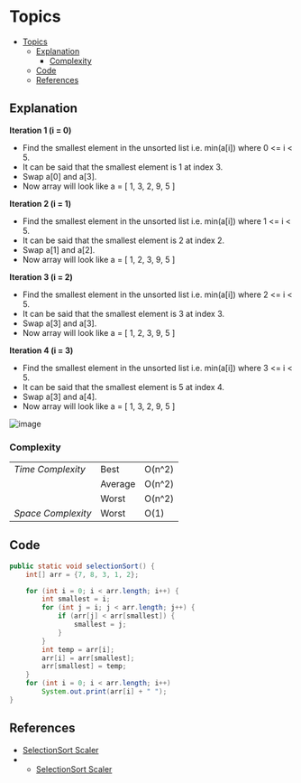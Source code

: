 # Topics
- [Topics](#Topics)
  - [Explanation](#Explanation)
    - [Complexity](#Complexity) 
  - [Code](#Code)
  - [References](#references)

## Explanation
**Iteration 1 (i = 0)**
* Find the smallest element in the unsorted list i.e. min(a[i]) where 0 <= i < 5.
* It can be said that the smallest element is 1 at index 3.
* Swap a[0] and a[3].
* Now array will look like a = [ 1, 3, 2, 9, 5 ]

**Iteration 2 (i = 1)**
* Find the smallest element in the unsorted list i.e. min(a[i]) where 1 <= i < 5.
* It can be said that the smallest element is 2 at index 2.
* Swap a[1] and a[2].
* Now array will look like a = [ 1, 2, 3, 9, 5 ]

**Iteration 3 (i = 2)**
* Find the smallest element in the unsorted list i.e. min(a[i]) where 2 <= i < 5.
* It can be said that the smallest element is 3 at index 3.
* Swap a[3] and a[3].
* Now array will look like a = [ 1, 2, 3, 9, 5 ]

**Iteration 4 (i = 3)**
* Find the smallest element in the unsorted list i.e. min(a[i]) where 3 <= i < 5.
* It can be said that the smallest element is 5 at index 4.
* Swap a[3] and a[4].
* Now array will look like a = [ 1, 3, 2, 9, 5 ]

![image](https://github.com/YashAgrawal0406/JAVA-DS/assets/93816952/c789e18d-294e-4c48-b80c-be507b8ea9b8)

### Complexity
<table>
  <tr>
    <td><I>Time Complexity<I></td> 
    <td>Best</td> 
    <td>O(n^2)</td>  
  </tr>
  <tr>
    <td></td>
    <td>Average</td>
    <td>O(n^2)</td>
  </tr>
  <tr>
    <td></td>
    <td>Worst</td>
    <td>O(n^2)</td>
  </tr>
  <tr>
    <td><I>Space Complexity<I></td>
    <td>Worst</td>
    <td>O(1)</td>
  </tr>  
</table>

## Code

```Java
public static void selectionSort() {
    int[] arr = {7, 8, 3, 1, 2};

    for (int i = 0; i < arr.length; i++) {
        int smallest = i;
        for (int j = i; j < arr.length; j++) {
            if (arr[j] < arr[smallest]) {
                smallest = j;
            }
        }
        int temp = arr[i];
        arr[i] = arr[smallest];
        arr[smallest] = temp;
    }
    for (int i = 0; i < arr.length; i++)
        System.out.print(arr[i] + " ");
}
```

## References
* [SelectionSort Scaler](https://www.scaler.com/topics/data-structures/selection-sort/)
* * [SelectionSort Scaler](https://www.scaler.com/topics/selection-sort-java/)
